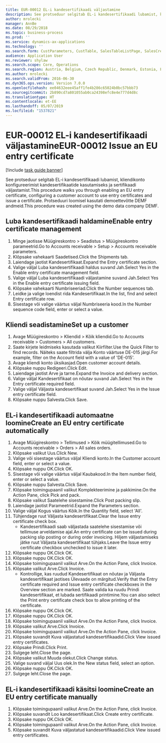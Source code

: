 ```yaml
---
title: EUR-00012 EL-i kandesertifikaadi väljastamine
description: See protseduur selgitab EL-i kandesertifikaadi lubamist, kliendikonto konfigureerimist kandesertifikaatide kasutamiseks ja sertifikaadi väljastamist.
author: mrolecki
manager: AnnBe
ms.date: 08/29/2018
ms.topic: business-process
ms.prod: ''
ms.service: dynamics-ax-applications
ms.technology: ''
ms.search.form: CustParameters, CustTable, SalesTableListPage, SalesCreateOrder, SalesTable, SalesEditLines,  CustInvoiceJournal, CustEntryCertificateJour_W, SrsReportViewerForm
audience: Application User
ms.reviewer: shylaw
ms.search.scope: Core, Operations
ms.search.region: Austria, Belgium, Czech Republic, Denmark, Estonia, Finland, France, Germany, Hungary, Ireland, Italy, Latvia, Lithuania, Netherlands, Poland, Spain, Sweden, United Kingdom
ms.author: mrolecki
ms.search.validFrom: 2016-06-30
ms.dyn365.ops.version: Version 7.0.0
ms.openlocfilehash: ee04632eee45aff1fe4b286c65024b0bc57bbb73
ms.sourcegitcommit: 2b890cd7a801055ab0ca24398efc8e4e777d4d8c
ms.translationtype: HT
ms.contentlocale: et-EE
ms.lasthandoff: 05/07/2019
ms.locfileid: "1537821"
---
```

# <a name="eur-00012-issue-an-eu-entry-certificate"></a><span data-ttu-id="9e931-103">EUR-00012 EL-i kandesertifikaadi väljastamine</span><span class="sxs-lookup"><span data-stu-id="9e931-103">EUR-00012 Issue an EU entry certificate</span></span>

[!include [task guide banner](../../includes/task-guide-banner.md)]

<span data-ttu-id="9e931-104">See protseduur selgitab EL-i kandesertifikaadi lubamist, kliendikonto konfigureerimist kandesertifikaatide kasutamiseks ja sertifikaadi väljastamist.</span><span class="sxs-lookup"><span data-stu-id="9e931-104">This procedure walks you through enabling an EU entry certificate, configuring a customer account to use entry certificates and issue a certificate.</span></span> <span data-ttu-id="9e931-105">Protseduuri loomisel kasutati demoettevõtte DEMF andmeid.</span><span class="sxs-lookup"><span data-stu-id="9e931-105">This procedure was created using the demo data company DEMF.</span></span>


## <a name="enable-entry-certificate-management"></a><span data-ttu-id="9e931-106">Luba kandesertifikaadi haldamine</span><span class="sxs-lookup"><span data-stu-id="9e931-106">Enable entry certificate management</span></span>
1. <span data-ttu-id="9e931-107">Minge jaotisse Müügireskontro > Seadistus > Müügireskontro parameetrid.</span><span class="sxs-lookup"><span data-stu-id="9e931-107">Go to Accounts receivable > Setup > Accounts receivable parameters.</span></span>
2. <span data-ttu-id="9e931-108">Klõpsake vahekaarti Saadetised.</span><span class="sxs-lookup"><span data-stu-id="9e931-108">Click the Shipments tab.</span></span>
3. <span data-ttu-id="9e931-109">Laiendage jaotist Kandesertifikaat.</span><span class="sxs-lookup"><span data-stu-id="9e931-109">Expand the Entry certificate section.</span></span>
4. <span data-ttu-id="9e931-110">Valige väljal Luba kandesertifikaadi haldus suvand Jah.</span><span class="sxs-lookup"><span data-stu-id="9e931-110">Select Yes in the Enable entry certificate management field.</span></span>
5. <span data-ttu-id="9e931-111">Valige väljal Luba kandesertifikaadi väljastamine suvand Jah.</span><span class="sxs-lookup"><span data-stu-id="9e931-111">Select Yes in the Enable entry certificate issuing field.</span></span>
6. <span data-ttu-id="9e931-112">Klõpsake vahekaarti Numbriseeriad.</span><span class="sxs-lookup"><span data-stu-id="9e931-112">Click the Number sequences tab.</span></span>
7. <span data-ttu-id="9e931-113">Leidke ja valige loendist rida Kandesertifikaat.</span><span class="sxs-lookup"><span data-stu-id="9e931-113">In the list, find and select Entry certificate row.</span></span>
8. <span data-ttu-id="9e931-114">Sisestage või valige väärtus väljal Numbriseeria kood.</span><span class="sxs-lookup"><span data-stu-id="9e931-114">In the Number sequence code field, enter or select a value.</span></span>

## <a name="set-up-a-customer"></a><span data-ttu-id="9e931-115">Kliendi seadistamine</span><span class="sxs-lookup"><span data-stu-id="9e931-115">Set up a customer</span></span>
1. <span data-ttu-id="9e931-116">Avage Müügireskontro > Kliendid > Kõik kliendid.</span><span class="sxs-lookup"><span data-stu-id="9e931-116">Go to Accounts receivable > Customers > All customers.</span></span>
2. <span data-ttu-id="9e931-117">Saate kirjete leidmiseks kasutada valikut Kiirfilter.</span><span class="sxs-lookup"><span data-stu-id="9e931-117">Use the Quick Filter to find records.</span></span> <span data-ttu-id="9e931-118">Näiteks saate filtrida välja Konto väärtuse DE-015 järgi.</span><span class="sxs-lookup"><span data-stu-id="9e931-118">For example, filter on the Account field with a value of 'DE-015'.</span></span>
3. <span data-ttu-id="9e931-119">Avage kliendi konto üksikasjad.</span><span class="sxs-lookup"><span data-stu-id="9e931-119">Open customer account details.</span></span>
4. <span data-ttu-id="9e931-120">Klõpsake nuppu Redigeeri.</span><span class="sxs-lookup"><span data-stu-id="9e931-120">Click Edit.</span></span>
5. <span data-ttu-id="9e931-121">Laiendage jaotist Arve ja tarne.</span><span class="sxs-lookup"><span data-stu-id="9e931-121">Expand the Invoice and delivery section.</span></span>
6. <span data-ttu-id="9e931-122">Valige väljal Kandesertifikaat on nõutav suvand Jah.</span><span class="sxs-lookup"><span data-stu-id="9e931-122">Select Yes in the Entry certificate required field.</span></span>
7. <span data-ttu-id="9e931-123">Valige väljal Väljasta kandesertifikaat suvand Jah.</span><span class="sxs-lookup"><span data-stu-id="9e931-123">Select Yes in the Issue entry certificate field.</span></span>
8. <span data-ttu-id="9e931-124">Klõpsake nuppu Salvesta.</span><span class="sxs-lookup"><span data-stu-id="9e931-124">Click Save.</span></span>

## <a name="create-an-eu-entry-certificate-automatically"></a><span data-ttu-id="9e931-125">EL-i kandesertifikaadi automaatne loomine</span><span class="sxs-lookup"><span data-stu-id="9e931-125">Create an EU entry certificate automatically</span></span>
1. <span data-ttu-id="9e931-126">Avage Müügireskontro > Tellimused > Kõik müügitellimused.</span><span class="sxs-lookup"><span data-stu-id="9e931-126">Go to Accounts receivable > Orders > All sales orders.</span></span>
2. <span data-ttu-id="9e931-127">Klõpsake valikut Uus.</span><span class="sxs-lookup"><span data-stu-id="9e931-127">Click New.</span></span>
3. <span data-ttu-id="9e931-128">Valige või sisestage väärtus väljal Kliendi konto.</span><span class="sxs-lookup"><span data-stu-id="9e931-128">In the Customer account field, enter or select a value.</span></span>
4. <span data-ttu-id="9e931-129">Klõpsake nuppu OK.</span><span class="sxs-lookup"><span data-stu-id="9e931-129">Click OK.</span></span>
5. <span data-ttu-id="9e931-130">Sisestage või valige väärtus väljal Kaubakood.</span><span class="sxs-lookup"><span data-stu-id="9e931-130">In the Item number field, enter or select a value.</span></span>
6. <span data-ttu-id="9e931-131">Klõpsake nuppu Salvesta.</span><span class="sxs-lookup"><span data-stu-id="9e931-131">Click Save.</span></span>
7. <span data-ttu-id="9e931-132">Klõpsake toimingupaanil valikut Komplekteerimine ja pakkimine.</span><span class="sxs-lookup"><span data-stu-id="9e931-132">On the Action Pane, click Pick and pack.</span></span>
8. <span data-ttu-id="9e931-133">Klõpsake valikut Saatelehe sisestamine.</span><span class="sxs-lookup"><span data-stu-id="9e931-133">Click Post packing slip.</span></span>
9. <span data-ttu-id="9e931-134">Laiendage jaotist Parameetrid.</span><span class="sxs-lookup"><span data-stu-id="9e931-134">Expand the Parameters section.</span></span>
10. <span data-ttu-id="9e931-135">Valige väljal Kogus väärtus Kõik.</span><span class="sxs-lookup"><span data-stu-id="9e931-135">In the Quantity field, select 'All'.</span></span>
11. <span data-ttu-id="9e931-136">Tühjendage ruut Väljasta kandesertifikaat.</span><span class="sxs-lookup"><span data-stu-id="9e931-136">Clear the Issue entry certificate check box.</span></span>
    * <span data-ttu-id="9e931-137">Kandesertifikaadi saab väljastada saatelehe sisestamise või tellimuse arveldamise ajal.</span><span class="sxs-lookup"><span data-stu-id="9e931-137">An entry certificate can be issued during packing slip posting or during order invoicing.</span></span> <span data-ttu-id="9e931-138">Hiljem väljastamiseks jätke ruut Väljasta kandesertifikaat tühjaks.</span><span class="sxs-lookup"><span data-stu-id="9e931-138">Leave the Issue entry certificate checkbox unchecked to issue it later.</span></span>  
12. <span data-ttu-id="9e931-139">Klõpsake nuppu OK.</span><span class="sxs-lookup"><span data-stu-id="9e931-139">Click OK.</span></span>
13. <span data-ttu-id="9e931-140">Klõpsake nuppu OK.</span><span class="sxs-lookup"><span data-stu-id="9e931-140">Click OK.</span></span>
14. <span data-ttu-id="9e931-141">Klõpsake toimingupaanil valikut Arve.</span><span class="sxs-lookup"><span data-stu-id="9e931-141">On the Action Pane, click Invoice.</span></span>
15. <span data-ttu-id="9e931-142">Klõpsake valikut Arve.</span><span class="sxs-lookup"><span data-stu-id="9e931-142">Click Invoice.</span></span>
    * <span data-ttu-id="9e931-143">Kontrollige, kas ruudud Kandesertifikaat on nõutav ja Väljasta kandesertifikaat jaotises Ülevaade on märgitud.</span><span class="sxs-lookup"><span data-stu-id="9e931-143">Verify that the Entry certificate required and Issue entry certificate checkboxes in the Overview section are marked.</span></span>  <span data-ttu-id="9e931-144">Saate valida ka ruudu Prindi kandesertifikaat, et lubada sertifikaadi printimine.</span><span class="sxs-lookup"><span data-stu-id="9e931-144">You can also select the Print entry certificate check box to allow printing of the certificate.</span></span>  
16. <span data-ttu-id="9e931-145">Klõpsake nuppu OK.</span><span class="sxs-lookup"><span data-stu-id="9e931-145">Click OK.</span></span>
17. <span data-ttu-id="9e931-146">Klõpsake nuppu OK.</span><span class="sxs-lookup"><span data-stu-id="9e931-146">Click OK.</span></span>
18. <span data-ttu-id="9e931-147">Klõpsake toimingupaanil valikut Arve.</span><span class="sxs-lookup"><span data-stu-id="9e931-147">On the Action Pane, click Invoice.</span></span>
19. <span data-ttu-id="9e931-148">Klõpsake valikut Arve.</span><span class="sxs-lookup"><span data-stu-id="9e931-148">Click Invoice.</span></span>
20. <span data-ttu-id="9e931-149">Klõpsake toimingupaanil valikut Arve.</span><span class="sxs-lookup"><span data-stu-id="9e931-149">On the Action Pane, click Invoice.</span></span>
21. <span data-ttu-id="9e931-150">Klõpsake suvandit Kuva väljastatud kandesertifikaadid.</span><span class="sxs-lookup"><span data-stu-id="9e931-150">Click View issued entry certificates.</span></span>
22. <span data-ttu-id="9e931-151">Klõpsake Prindi.</span><span class="sxs-lookup"><span data-stu-id="9e931-151">Click Print.</span></span>
23. <span data-ttu-id="9e931-152">Sulgege leht.</span><span class="sxs-lookup"><span data-stu-id="9e931-152">Close the page.</span></span>
24. <span data-ttu-id="9e931-153">Klõpsake valikut Muuda olekut.</span><span class="sxs-lookup"><span data-stu-id="9e931-153">Click Change status.</span></span>
25. <span data-ttu-id="9e931-154">Valige suvand väljal Uus olek.</span><span class="sxs-lookup"><span data-stu-id="9e931-154">In the New status field, select an option.</span></span>
26. <span data-ttu-id="9e931-155">Klõpsake nuppu OK.</span><span class="sxs-lookup"><span data-stu-id="9e931-155">Click OK.</span></span>
27. <span data-ttu-id="9e931-156">Sulgege leht.</span><span class="sxs-lookup"><span data-stu-id="9e931-156">Close the page.</span></span>

## <a name="create-an-eu-entry-certificate-manually"></a><span data-ttu-id="9e931-157">EL-i kandesertifikaadi käsitsi loomine</span><span class="sxs-lookup"><span data-stu-id="9e931-157">Create an EU entry certificate manually</span></span>
1. <span data-ttu-id="9e931-158">Klõpsake toimingupaanil valikut Arve.</span><span class="sxs-lookup"><span data-stu-id="9e931-158">On the Action Pane, click Invoice.</span></span>
2. <span data-ttu-id="9e931-159">Klõpsake suvandit Loo kandesertifikaat.</span><span class="sxs-lookup"><span data-stu-id="9e931-159">Click Create entry certificate.</span></span>
3. <span data-ttu-id="9e931-160">Klõpsake nuppu OK.</span><span class="sxs-lookup"><span data-stu-id="9e931-160">Click OK.</span></span>
4. <span data-ttu-id="9e931-161">Klõpsake toimingupaanil valikut Arve.</span><span class="sxs-lookup"><span data-stu-id="9e931-161">On the Action Pane, click Invoice.</span></span>
5. <span data-ttu-id="9e931-162">Klõpsake suvandit Kuva väljastatud kandesertifikaadid.</span><span class="sxs-lookup"><span data-stu-id="9e931-162">Click View issued entry certificates.</span></span>


